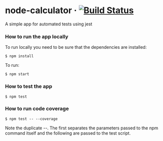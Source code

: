# node-calculator &middot; [![Build Status](https://travis-ci.com/ameerthehacker/node-calculator.svg?branch=master)](https://travis-ci.com/ameerthehacker/node-calculator)
A simple app for automated tests using jest

### How to run the app locally
To run locally you need to be sure that the dependencies are installed:
```
$ npm install
```
To run:
```
$ npm start
```

### How to test the app

```
$ npm test
```


### How to run code coverage

```
$ npm test -- --coverage
```
Note the duplicate --. 
The first separates the parameters passed to the npm command itself and the following are passed to the test script.

